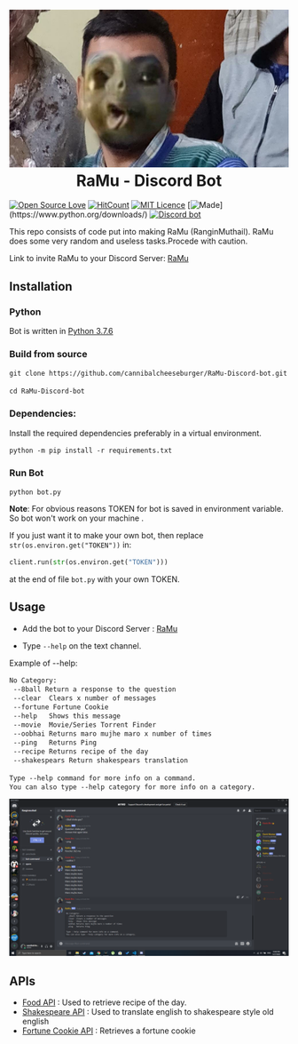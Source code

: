 <h1 align=center>
    <br/>
    <img src=".\img\IMG-20200219-WA0033.jpg">
    <br/>
    RaMu - Discord Bot
</h1>

[![Open Source Love](https://badges.frapsoft.com/os/v1/open-source.svg?v=103)](https://github.com/ellerbrock/open-source-badges/)
[![HitCount](http://hits.dwyl.com/cannibalcheeseburger/Ramu-Discord-bot.svg)](http://hits.dwyl.com/cannibalcheeseburger/Ramu-Discord-bot)
[![MIT Licence](https://badges.frapsoft.com/os/mit/mit.svg?v=103)](https://opensource.org/licenses/mit-license.php)
[![Made](https://img.shields.io/badge/Made%20With-Python%203.7-green.svg?style=for-the-badge")](https://www.python.org/downloads/)
[![Discord bot](https://img.shields.io/badge/discord-bot-blue.svg)](https://discord.com/api/oauth2/authorize?client_id=715204457754787952&permissions=8&scope=bot)


This repo consists of code put into making RaMu (RanginMuthail). RaMu does some very random and useless tasks.Procede with caution.

Link to invite RaMu to your Discord Server: [RaMu](https://discord.com/api/oauth2/authorize?client_id=715204457754787952&permissions=8&scope=bot)

## Installation

### Python
Bot is written in [Python 3.7.6](https://www.python.org/downloads/)
 
### Build from source

```
git clone https://github.com/cannibalcheeseburger/RaMu-Discord-bot.git

cd RaMu-Discord-bot
```

### Dependencies:

Install the required dependencies preferably in a virtual environment.

```
python -m pip install -r requirements.txt
```

### Run Bot

```
python bot.py
```

__Note__: For obvious reasons TOKEN for bot is saved in environment variable. So bot won't work on your machine . 

If you just want it to make your own bot, then replace `str(os.environ.get("TOKEN"))` in:
```python
client.run(str(os.environ.get("TOKEN")))
```
at the end of file `bot.py` with your own TOKEN.


## Usage 

 - Add the bot to your Discord Server : [RaMu](https://discord.com/api/oauth2/authorize?client_id=715204457754787952&permissions=8&scope=bot)
 
 - Type  `--help` on the text channel.

Example of --help:
 ```
 ​No Category:
  --8ball Return a response to the question
  --clear  Clears x number of messages
  --fortune Fortune Cookie
  --help   Shows this message
  --movie  Movie/Series Torrent Finder
  --oobhai Returns maro mujhe maro x number of times
  --ping   Returns Ping
  --recipe Returns recipe of the day
  --shakespears Return shakespears translation

Type --help command for more info on a command.
You can also type --help category for more info on a category.
 ```

 ![Screenshot](./img/screen.png)


 ## APIs

  - [Food API](https://rapidapi.com/spoonacular/api/recipe-food-nutrition) : Used to retrieve recipe of the day.
  - [Shakespeare API](https://rapidapi.com/orthosie/api/shakespeare-translator) : Used to translate english to shakespeare style old english
  - [Fortune Cookie API](http://yerkee.com/api) : Retrieves a fortune cookie 